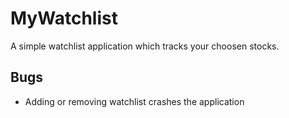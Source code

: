 # MyWatchlist
 A simple watchlist application which tracks your choosen stocks.

## Bugs
* Adding or removing watchlist crashes the application
